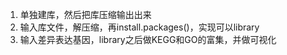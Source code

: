 1. 单独建库，然后把库压缩输出出来
2. 输入库文件，解压缩，再install.packages()，实现可以library
3. 输入差异表达基因，library之后做KEGG和GO的富集，并做可视化